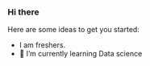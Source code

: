 ### Hi there 

Here are some ideas to get you started:

-  I am freshers.
- 🌱 I’m currently learning Data science


